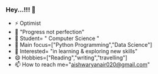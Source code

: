 ### Hey...!!! 👋






- ⚡ Optimist
- 🔭 "Progress not perfection"
- 🌱 Student= " Computer Science "
- 👯 Main focus=["Python Programming","Data Science"]
- 🤔 Interested= "in learning & exploring new skills"
- 😄 Hobbies=["Reading","writing","travelling"]
- 📫 How to reach me="aishwaryanair020@gmail.com"

